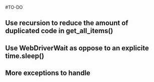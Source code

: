 #TO-DO

## Use recursion to reduce the amount of duplicated code in get\_all\_items()

## Use WebDriverWait as oppose to an explicite time.sleep()

## More exceptions to handle
